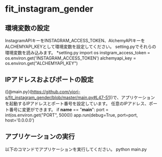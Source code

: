 # fit_instagram_gender

## 環境変数の設定
InstagramAPIキーをINSTAGRAM_ACCESS_TOKEN、AlchemyAPIキーをALCHEMYAPI_KEYとして環境変数を設定してください。
setting.pyでそれらの環境変数を読み込みます。
*setting.py
    import os
    instgram_access_token = os.environ.get('INSTAGRAM_ACCESS_TOKEN')
    alchemyapi_key = os.environ.get("ALCHEMYAPI_KEY")

## IPアドレスおよびポートの設定
([@main.py}(https://github.com/yiori-s/fit_instagram_gender/blob/master/main.py#L47-51))で、アプリケーションを起動するIPアドレスとポート番号を設定しています。
任意のIPアドレス、ポート番号に変更ができます。
    if __name__ == "__main__":
        port = int(os.environ.get("PORT", 5000))
        app.run(debug=True, port=port, host='0.0.0.0')

## アプリケーションの実行
以下のコマンドでアプリケーションを実行してください。
    python main.py